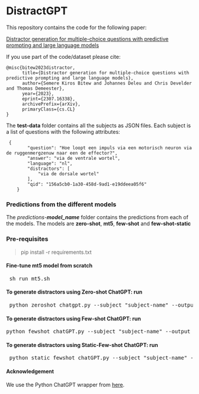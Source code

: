 # DistractGPT

This repository contains the code for the following paper:

[Distractor generation for multiple-choice questions with predictive prompting and large language models](https://arxiv.org/abs/2307.16338)

If you use part of the code/dataset please cite:  

```  
@misc{bitew2023distractor,
      title={Distractor generation for multiple-choice questions with predictive prompting and large language models}, 
      author={Semere Kiros Bitew and Johannes Deleu and Chris Develder and Thomas Demeester},
      year={2023},
      eprint={2307.16338},
      archivePrefix={arXiv},
      primaryClass={cs.CL}
}
```

The **test-data** folder contains all the subjects as JSON files. Each subject is a list of questions with the following attributes:
```
 {
        "question": "Hoe loopt een impuls via een motorisch neuron via de ruggenmergzenuw naar een de effector?",
        "answer": "via de ventrale wortel",
        "language": "nl",
        "distractors": [
            "via de dorsale wortel"
        ],
        "qid": "156a5cb0-1a30-458d-9ad1-e19ddeea05f6"
    }

```
### Predictions from the different models ###
The *predictions-**model_name*** folder contains the predictions from each of the models. The models are **zero-shot**, **mt5**, **few-shot** and **few-shot-static**

### Pre-requisites ###

> pip install -r requirements.txt

#### Fine-tune mt5 model from scratch ###

<pre> sh run_mt5.sh
</pre>

#### To generate distractors using Zero-shot ChatGPT: run ###

<pre> python zeroshot_chatgpt.py --subject "subject-name" --output_path  "output-folder-name" </pre>

#### To generate distractors using Few-shot ChatGPT: run ###

<pre>python fewshot_chatGPT.py --subject "subject-name" --output_path  "output-folder-name" </pre>

#### To generate distractors using Static-Few-shot ChatGPT: run ###

<pre> python static_fewshot_chatGPT.py --subject "subject-name" --output_path  "output-folder-name" </pre>


#### Acknowledgement 

We use the Python ChatGPT wrapper from [here](https://github.com/llm-workflow-engine/llm-workflow-engine).
